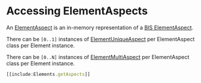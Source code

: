 # Accessing ElementAspects

An [ElementAspect]($backend) is an in-memory representation of a [BIS ElementAspect](../../bis/guide/fundamentals/elementaspect-fundamentals.md).

There can be `[0..1]` instances of [ElementUniqueAspect]($backend) per ElementAspect class per Element instance.

There can be `[0..N]` instances of [ElementMultiAspect]($backend) per ElementAspect class per Element instance.

``` ts
[[include:Elements.getAspects]]
```
